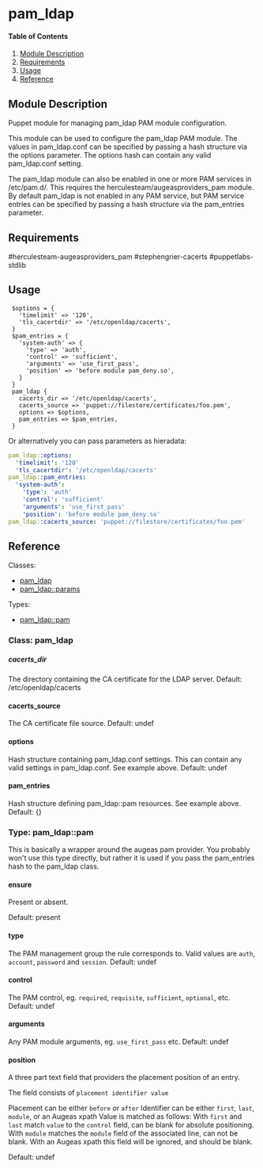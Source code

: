 # pam_ldap

#### Table of Contents

1. [Module Description](#module-description)
2. [Requirements](#requirements)
3. [Usage](#usage)
4. [Reference](#reference)

## Module Description

Puppet module for managing pam_ldap PAM module configuration.

This module can be used to configure the pam_ldap PAM module. The values in
pam_ldap.conf can be specified by passing a hash structure via the options
parameter. The options hash can contain any valid pam_ldap.conf setting.

The pam_ldap module can also be enabled in one or more PAM services in
/etc/pam.d/. This requires the herculesteam/augeasproviders_pam module. By
default pam_ldap is not enabled in any PAM service, but PAM service entries
can be specified by passing a hash structure via the pam_entries parameter.

## Requirements

#herculesteam-augeasproviders_pam
#stephengrier-cacerts
#puppetlabs-stdlib

## Usage

```puppet
 $options = {
   'timelimit' => '120',
   'tls_cacertdir' => '/etc/openldap/cacerts',
 }
 $pam_entries = {
   'system-auth' => {
     'type' => 'auth',
     'control' => 'sufficient',
     'arguments' => 'use_first_pass',
     'position' => 'before module pam_deny.so',
   }
 }
 pam_ldap {
   cacerts_dir => '/etc/openldap/cacerts',
   cacerts_source => 'puppet://filestore/certificates/foo.pem',
   options => $options,
   pam_entries => $pam_entries,
 }
```

Or alternatively you can pass parameters as hieradata:

```yaml
pam_ldap::options:
  'timelimit': '120'
  'tls_cacertdir': '/etc/openldap/cacerts'
pam_ldap::pam_entries:
  'system-auth':
    'type': 'auth'
    'control': 'sufficient'
    'arguments': 'use_first_pass'
    'position': 'before module pam_deny.so'
pam_ldap::cacerts_source: 'puppet://filestore/certificates/foo.pem'
```

## Reference

Classes:

* [pam_ldap](#class-pam_ldap)
* [pam_ldap::params](#class-pam_ldap::params)

Types:

* [pam_ldap::pam](#type-pam_ldap::pam)

### Class: pam_ldap

##### cacerts_dir

The directory containing the CA certificate for the LDAP server.
Default: /etc/openldap/cacerts

#### cacerts_source

The CA certificate file source.
Default: undef

#### options

Hash structure containing pam_ldap.conf settings. This can contain any
valid settings in pam_ldap.conf. See example above.
Default: undef

#### pam_entries

Hash structure defining pam_ldap::pam resources. See example above.
Default: {}

### Type: pam_ldap::pam

This is basically a wrapper around the augeas pam provider. You probably won't
use this type directly, but rather it is used if you pass the pam_entries hash
to the pam_ldap class.

#### ensure

Present or absent.

Default: present

#### type

The PAM management group the rule corresponds to. Valid values are `auth`, `account`,
`password` and `session`.
Default: undef

#### control

The PAM control, eg. `required`, `requisite`, `sufficient`, `optional`, etc.
Default: undef

#### arguments

Any PAM module arguments, eg. `use_first_pass` etc.
Default: undef

#### position

A three part text field that providers the placement position of an entry.

The field consists of `placement identifier value`

Placement can be either `before` or `after`
Identifier can be either `first`, `last`, `module`, or an Augeas xpath
Value is matched as follows:
  With `first` and `last` match `value` to the `control` field, can be blank for absolute positioning.
  With `module` matches the `module` field of the associated line, can not be blank.
  With an Augeas xpath this field will be ignored, and should be blank.

Default: undef

